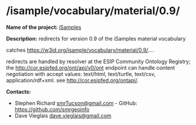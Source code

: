 
# /isample/vocabulary/material/0.9/

**Name of the project:** [iSamples](https://isamplesorg.github.io/home/)

**Description:** redirects for version 0.9 of the iSamples material vocabulary

catches https://w3id.org/isample/vocabulary/material/0.9/....

redirects are handled by resolver at the ESIP Community Ontology Registry; the http://cor.esipfed.org/ont/api/v0/ont endpoint can handle content negotiation with accept values: text/html, text/turtle, text/csv, application/rdf+xml. see http://cor.esipfed.org/ontapi/.

**Contacts:**
* Stephen Richard <smrTucson@gmail.com> - GitHub: https://github.com/smrgeoinfo
* Dave Vieglais <dave.vieglais@gmail.com>  